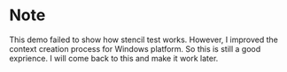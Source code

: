 ﻿# Note
This demo failed to show how stencil test works. However, I improved the context creation process for Windows platform. So this is still a good exprience. I will come back to this and make it work later.
